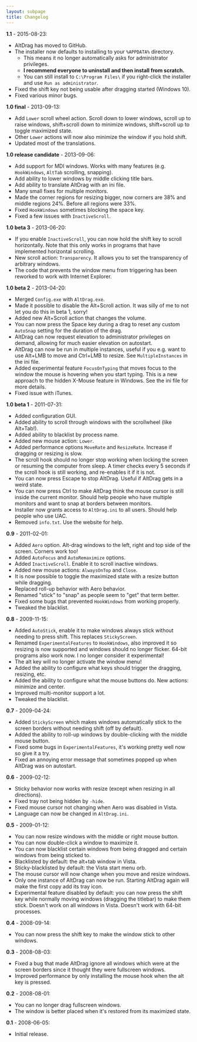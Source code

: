 ```yaml
---
layout: subpage
title: Changelog
---
```


**1.1** - 2015-08-23:

- AltDrag has moved to GitHub.
- The installer now defaults to installing to your `%APPDATA%` directory.
  - This means it no longer automatically asks for administrator privileges.
  - **I recommend everyone to uninstall and then install from scratch.**
  - You can still install to `C:\Program Files\` if you right-click the installer and use `Run as administrator`.
- Fixed the shift key not being usable after dragging started (Windows 10).
- Fixed various minor bugs.

**1.0 final** - 2013-09-13:

- Add `Lower` scroll wheel action. Scroll down to lower windows, scroll up to raise windows, shift+scroll down to minimize windows, shift+scroll up to toggle maximized state.
- Other `Lower` actions will now also minimize the window if you hold shift.
- Updated most of the translations.

**1.0 release candidate** - 2013-09-06:

- Add support for MDI windows. Works with many features (e.g. `HookWindows`, `AltTab` scrolling, snapping).
- Add ability to lower windows by middle clicking title bars.
- Add ability to translate AltDrag with an ini file.
- Many small fixes for multiple monitors.
- Made the corner regions for resizing bigger, now corners are 38% and middle regions 24%. Before all regions were 33%.
- Fixed `HookWindows` sometimes blocking the space key.
- Fixed a few issues with `InactiveScroll`.

**1.0 beta 3** - 2013-06-20:

- If you enable `InactiveScroll`, you can now hold the shift key to scroll horizontally. Note that this only works in programs that have implemented horizontal scrolling.
- New scroll action: `Transparency`. It allows you to set the transparency of arbitrary windows.
- The code that prevents the window menu from triggering has been reworked to work with Internet Explorer.

**1.0 beta 2** - 2013-04-20:

- Merged `Config.exe` with `AltDrag.exe`.
- Made it possible to disable the Alt+Scroll action. It was silly of me to not let you do this in beta 1, sorry!
- Added new Alt+Scroll action that changes the volume.
- You can now press the Space key during a drag to reset any custom `AutoSnap` setting for the duration of the drag.
- AltDrag can now request elevation to administrator privileges on demand, allowing for much easier elevation on autostart.
- AltDrag can now be run in multiple instances, useful if you e.g. want to use Alt+LMB to move and Ctrl+LMB to resize. See `MultipleInstances` in the ini file.
- Added experimental feature `FocusOnTyping` that moves focus to the window the mouse is hovering when you start typing. This is a new approach to the hidden X-Mouse feature in Windows. See the ini file for more details.
- Fixed issue with iTunes.

**1.0 beta 1** - 2011-07-31:

- Added configuration GUI.
- Added ability to scroll through windows with the scrollwheel (like Alt+Tab!).
- Added ability to blacklist by process name.
- Added new mouse action: `Lower`.
- Added performance options `MoveRate` and `ResizeRate`. Increase if dragging or resizing is slow.
- The scroll hook should no longer stop working when locking the screen or resuming the computer from sleep. A timer checks every 5 seconds if the scroll hook is still working, and re-enables it if it is not.
- You can now press Escape to stop AltDrag. Useful if AltDrag gets in a weird state.
- You can now press Ctrl to make AltDrag think the mouse cursor is still inside the current monitor. Should help people who have multiple monitors and want to snap at borders between monitors.
- Installer now grants access to `AltDrag.ini` to all users. Should help people who use UAC.
- Removed `info.txt`. Use the website for help.

**0.9** - 2011-02-01:

- Added `Aero` option. Alt-drag windows to the left, right and top side of the screen. Corners work too!
- Added `AutoFocus` and `AutoRemaximize` options.
- Added `InactiveScroll`. Enable it to scroll inactive windows.
- Added new mouse actions: `AlwaysOnTop` and `Close`.
- It is now possible to toggle the maximized state with a resize button while dragging.
- Replaced roll-up behavior with Aero behavior.
- Renamed "stick" to "snap" as people seem to "get" that term better.
- Fixed some bugs that prevented `HookWindows` from working properly.
- Tweaked the blacklist.

**0.8** - 2009-11-15:

- Added `AutoStick`, enable it to make windows always stick without needing to press shift. This replaces `StickyScreen`.
- Renamed `ExperimentalFeatures` to `HookWindows`, also improved it so resizing is now supported and windows should no longer flicker. 64-bit programs also work now. I no longer consider it experimental!
- The alt key will no longer activate the window menu!
- Added the ability to configure what keys should trigger the dragging, resizing, etc.
- Added the ability to configure what the mouse buttons do. New actions: minimize and center.
- Improved multi-monitor support a lot.
- Tweaked the blacklist.

**0.7** - 2009-04-24:

- Added `StickyScreen` which makes windows automatically stick to the screen borders without needing shift (off by default).
- Added the ability to roll-up windows by double-clicking with the middle mouse button.
- Fixed some bugs in `ExperimentalFeatures`, it's working pretty well now so give it a try.
- Fixed an annoying error message that sometimes popped up when AltDrag was on autostart.

**0.6** - 2009-02-12:

- Sticky behavior now works with resize (except when resizing in all directions).
- Fixed tray not being hidden by `-hide`.
- Fixed mouse cursor not changing when Aero was disabled in Vista.
- Language can now be changed in `AltDrag.ini`.

**0.5** - 2009-01-12:

- You can now resize windows with the middle or right mouse button.
- You can now double-click a window to maximize it.
- You can now blacklist certain windows from being dragged and certain windows from being sticked to.
- Blacklisted by default: the alt+tab window in Vista.
- Sticky-blacklisted by default: the Vista start menu orb.
- The mouse cursor will now change when you move and resize windows.
- Only one instance of AltDrag can now be run. Starting AltDrag again will make the first copy add its tray icon.
- Experimental feature disabled by default: you can now press the shift key while normally moving windows (dragging the titlebar) to make them stick. Doesn't work on all windows in Vista. Doesn't work with 64-bit processes.

**0.4** - 2008-09-14:

- You can now press the shift key to make the window stick to other windows.

**0.3** - 2008-08-03:

- Fixed a bug that made AltDrag ignore all windows which were at the screen borders since it thought they were fullscreen windows.
- Improved performance by only installing the mouse hook when the alt key is pressed.

**0.2** - 2008-08-01:

- You can no longer drag fullscreen windows.
- The window is better placed when it's restored from its maximized state.

**0.1** - 2008-06-05:

- Initial release.

